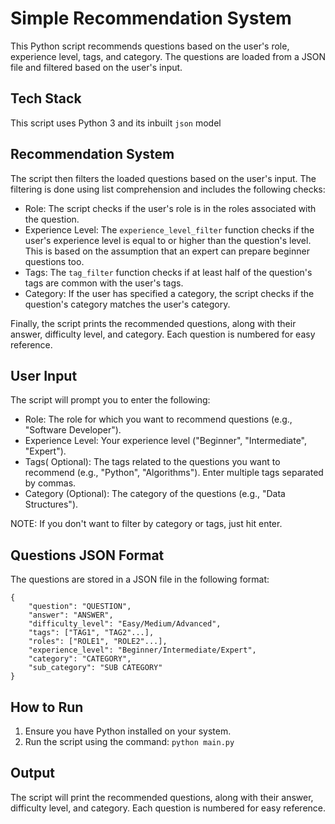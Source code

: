 # Simple Recommendation System

This Python script recommends questions based on the user's role, experience level, tags, and category. The questions are loaded from a JSON file and filtered based on the user's input.

## Tech Stack

This script uses Python 3 and its inbuilt `json` model

## Recommendation System

The script then filters the loaded questions based on the user's input. The filtering is done using list comprehension and includes the following checks:

- Role: The script checks if the user's role is in the roles associated with the question.
- Experience Level: The `experience_level_filter` function checks if the user's experience level is equal to or higher than the question's level. This is based on the assumption that an expert can prepare beginner questions too.
- Tags: The `tag_filter` function checks if at least half of the question's tags are common with the user's tags.
- Category: If the user has specified a category, the script checks if the question's category matches the user's category.

Finally, the script prints the recommended questions, along with their answer, difficulty level, and category. Each question is numbered for easy reference.

## User Input

The script will prompt you to enter the following:

- Role: The role for which you want to recommend questions (e.g., "Software Developer").
- Experience Level: Your experience level ("Beginner", "Intermediate", "Expert").
- Tags( Optional): The tags related to the questions you want to recommend (e.g., "Python", "Algorithms"). Enter multiple tags separated by commas.
- Category (Optional): The category of the questions (e.g., "Data Structures").
  
NOTE: If you don't want to filter by category or tags, just hit enter.

## Questions JSON Format

The questions are stored in a JSON file in the following format:

```
{
    "question": "QUESTION",
    "answer": "ANSWER",
    "difficulty_level": "Easy/Medium/Advanced",
    "tags": ["TAG1", "TAG2"...],
    "roles": ["ROLE1", "ROLE2"...],
    "experience_level": "Beginner/Intermediate/Expert",
    "category": "CATEGORY",
    "sub_category": "SUB CATEGORY"
}
```

## How to Run

1. Ensure you have Python installed on your system.
2. Run the script using the command: `python main.py`

## Output

The script will print the recommended questions, along with their answer, difficulty level, and category. Each question is numbered for easy reference.
